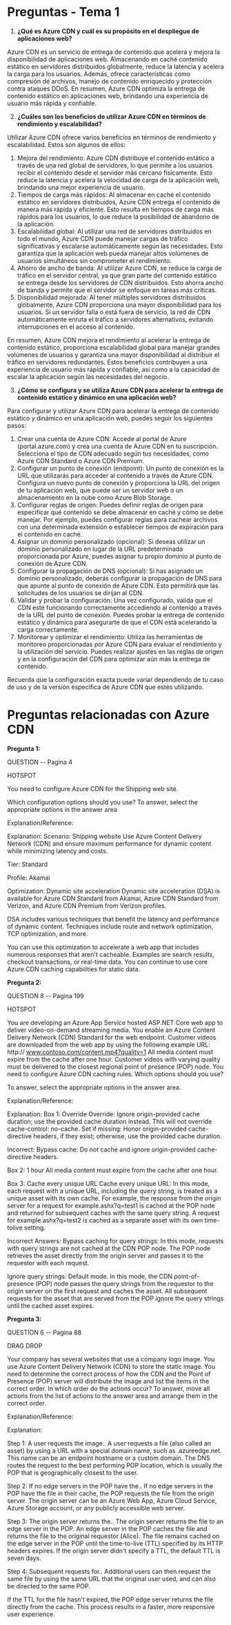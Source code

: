 # Preguntas - Tema 1

1. **¿Qué es Azure CDN y cuál es su propósito en el despliegue de aplicaciones web?**

Azure CDN es un servicio de entrega de contenido que acelera y mejora la disponibilidad de aplicaciones web. Almacenando en caché contenido estático en servidores distribuidos globalmente, reduce la latencia y acelera la carga para los usuarios. Además, ofrece características como compresión de archivos, manejo de contenido enriquecido y protección contra ataques DDoS. En resumen, Azure CDN optimiza la entrega de contenido estático en aplicaciones web, brindando una experiencia de usuario más rápida y confiable.

2. **¿Cuáles son los beneficios de utilizar Azure CDN en términos de rendimiento y escalabilidad?**

Utilizar Azure CDN ofrece varios beneficios en términos de rendimiento y escalabilidad. Estos son algunos de ellos:

1. Mejora del rendimiento: Azure CDN distribuye el contenido estático a través de una red global de servidores, lo que permite a los usuarios recibir el contenido desde el servidor más cercano físicamente. Esto reduce la latencia y acelera la velocidad de carga de la aplicación web, brindando una mejor experiencia de usuario.
2. Tiempos de carga más rápidos: Al almacenar en caché el contenido estático en servidores distribuidos, Azure CDN entrega el contenido de manera más rápida y eficiente. Esto resulta en tiempos de carga más rápidos para los usuarios, lo que reduce la posibilidad de abandono de la aplicación.
3. Escalabilidad global: Al utilizar una red de servidores distribuidos en todo el mundo, Azure CDN puede manejar cargas de tráfico significativas y escalarse automáticamente según las necesidades. Esto garantiza que la aplicación web pueda manejar altos volúmenes de usuarios simultáneos sin comprometer el rendimiento.
4. Ahorro de ancho de banda: Al utilizar Azure CDN, se reduce la carga de tráfico en el servidor central, ya que gran parte del contenido estático se entrega desde los servidores de CDN distribuidos. Esto ahorra ancho de banda y permite que el servidor se enfoque en tareas más críticas.
5. Disponibilidad mejorada: Al tener múltiples servidores distribuidos globalmente, Azure CDN proporciona una mayor disponibilidad para los usuarios. Si un servidor falla o está fuera de servicio, la red de CDN automáticamente enruta el tráfico a servidores alternativos, evitando interrupciones en el acceso al contenido.

En resumen, Azure CDN mejora el rendimiento al acelerar la entrega de contenido estático, proporciona escalabilidad global para manejar grandes volúmenes de usuarios y garantiza una mayor disponibilidad al distribuir el tráfico en servidores redundantes. Estos beneficios contribuyen a una experiencia de usuario más rápida y confiable, así como a la capacidad de escalar la aplicación según las necesidades del negocio.

3. **¿Cómo se configura y se utiliza Azure CDN para acelerar la entrega de contenido estático y dinámico en una aplicación web?**

Para configurar y utilizar Azure CDN para acelerar la entrega de contenido estático y dinámico en una aplicación web, puedes seguir los siguientes pasos:

1. Crear una cuenta de Azure CDN: Accede al portal de Azure (portal.azure.com) y crea una cuenta de Azure CDN en tu suscripción. Selecciona el tipo de CDN adecuado según tus necesidades, como Azure CDN Standard o Azure CDN Premium.
2. Configurar un punto de conexión (endpoint): Un punto de conexión es la URL que utilizarás para acceder al contenido a través de Azure CDN. Configura un nuevo punto de conexión y proporciona la URL del origen de tu aplicación web, que puede ser un servidor web o un almacenamiento en la nube como Azure Blob Storage.
3. Configurar reglas de origen: Puedes definir reglas de origen para especificar qué contenido se debe almacenar en caché y cómo se debe manejar. Por ejemplo, puedes configurar reglas para cachear archivos con una determinada extensión o establecer tiempos de expiración para el contenido en caché.
4. Asignar un dominio personalizado (opcional): Si deseas utilizar un dominio personalizado en lugar de la URL predeterminada proporcionada por Azure, puedes asignar tu propio dominio al punto de conexión de Azure CDN.
5. Configurar la propagación de DNS (opcional): Si has asignado un dominio personalizado, deberás configurar la propagación de DNS para que apunte al punto de conexión de Azure CDN. Esto permitirá que las solicitudes de los usuarios se dirijan al CDN.
6. Validar y probar la configuración: Una vez configurado, valida que el CDN esté funcionando correctamente accediendo al contenido a través de la URL del punto de conexión. Puedes probar la entrega de contenido estático y dinámico para asegurarte de que el CDN está acelerando la carga correctamente.
7. Monitorear y optimizar el rendimiento: Utiliza las herramientas de monitoreo proporcionadas por Azure CDN para evaluar el rendimiento y la utilización del servicio. Puedes realizar ajustes en las reglas de origen y en la configuración del CDN para optimizar aún más la entrega de contenido.

Recuerda que la configuración exacta puede variar dependiendo de tu caso de uso y de la versión específica de Azure CDN que estés utilizando.



# Preguntas relacionadas con Azure CDN

**Pregunta 1:**

QUESTION -- Pagina 4

HOTSPOT 

You need to configure Azure CDN for the Shipping web site. 

Which configuration options should you use? To answer, select the appropriate options in the answer area

Explanation/Reference:

Explanation: Scenario: Shipping website Use Azure Content Delivery Network (CDN) and ensure maximum performance for dynamic content while minimizing latency and costs. 

Tier: Standard 

Profile: Akamai 

Optimization: Dynamic site acceleration Dynamic site acceleration (DSA) is available for Azure CDN Standard from Akamai, Azure CDN Standard from Verizon, and Azure CDN Premium from Verizon profiles. 

DSA includes various techniques that benefit the latency and performance of dynamic content. Techniques include route and network optimization, TCP optimization, and more. 

You can use this optimization to accelerate a web app that includes numerous responses that aren't cacheable. Examples are search results, checkout transactions, or real-time data. You can continue to use core Azure CDN caching capabilities for static data.

**Pregunta 2:**

QUESTION 8 -- Pagina 199

HOTSPOT 

You are developing an Azure App Service hosted ASP.NET Core web app to deliver video-on-demand streaming media. You enable an Azure Content Delivery Network (CDN) Standard for the web endpoint. Customer videos are downloaded from the web app by using the following example URL: http:// www.contoso.com/content.mp4?quality=1 All media content must expire from the cache after one hour. Customer videos with varying quality must be delivered to the closest regional point of presence (POP) node. You need to configure Azure CDN caching rules. Which options should you use? 

To answer, select the appropriate options in the answer area. 

Explanation/Reference: 

Explanation: Box 1: Override Override: Ignore origin-provided cache duration; use the provided cache duration instead. This will not override cache-control: no-cache. Set if missing: Honor origin-provided cache-directive headers, if they exist; otherwise, use the provided cache duration. 

Incorrect: Bypass cache: Do not cache and ignore origin-provided cache-directive headers. 

Box 2: 1 hour All media content must expire from the cache after one hour. 

Box 3: Cache every unique URL Cache every unique URL: In this mode, each request with a unique URL, including the query string, is treated as a unique asset with its own cache. For example, the response from the origin server for a request for example.ashx?q=test1 is cached at the POP node and returned for subsequent caches with the same query string. A request for example.ashx?q=test2 is cached as a separate asset with its own time-tolive setting. 

Incorrect Answers: Bypass caching for query strings: In this mode, requests with query strings are not cached at the CDN POP node. The POP node retrieves the asset directly from the origin server and passes it to the requestor with each request. 

Ignore query strings: Default mode. In this mode, the CDN point-of-presence (POP) node passes the query strings from the requestor to the origin server on the first request and caches the asset. All subsequent requests for the asset that are served from the POP ignore the query strings until the cached asset expires.

**Pregunta 3:**

QUESTION 6 -- Pagina 88

DRAG DROP 

Your company has several websites that use a company logo image. You use Azure Content Delivery Network (CDN) to store the static image. You need to determine the correct process of how the CDN and the Point of Presence (POP) server will distribute the image and list the items in the correct order. In which order do the actions occur? To answer, move all actions from the list of actions to the answer area and arrange them in the correct order.

Explanation/Reference: 

Explanation: 

Step 1: A user requests the image.. A user requests a file (also called an asset) by using a URL with a special domain name, such as .azureedge.net. This name can be an endpoint hostname or a custom domain. The DNS routes the request to the best performing POP location, which is usually the POP that is geographically closest to the user. 

Step 2: If no edge servers in the POP have the.. If no edge servers in the POP have the file in their cache, the POP requests the file from the origin server. The origin server can be an Azure Web App, Azure Cloud Service, Azure Storage account, or any publicly accessible web server. 

Step 3: The origin server returns the.. The origin server returns the file to an edge server in the POP. An edge server in the POP caches the file and returns the file to the original requestor (Alice). The file remains cached on the edge server in the POP until the time-to-live (TTL) specified by its HTTP headers expires. If the origin server didn't specify a TTL, the default TTL is seven days. 

Step 4: Subsequent requests for.. Additional users can then request the same file by using the same URL that the original user used, and can also be directed to the same POP. 

If the TTL for the file hasn't expired, the POP edge server returns the file directly from the cache. This process results in a faster, more responsive user experience.

